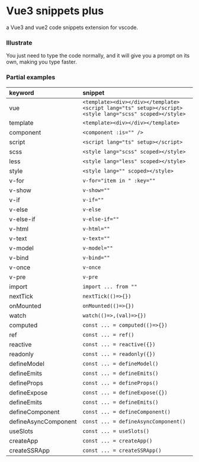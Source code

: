 # Vue3 snippets plus

a Vue3 and vue2 code snippets extension for vscode.

### Illustrate

You just need to type the code normally, and it will give you a prompt on its own, making you type faster.

### Partial examples

| keyword              | snippet                                                                                               |
| :------------------- | :---------------------------------------------------------------------------------------------------- |
| vue                  | `<template><div></div></template><script lang="ts" setup></script><style lang="scss" scoped></style>` |
| template             | `<template><div></div></template>`                                                                    |
| component            | `<component :is="" />`                                                                                |
| script               | `<script lang="ts" setup></script>`                                                                   |
| scss                 | `<style lang="scss" scoped></style>`                                                                  |
| less                 | `<style lang="less" scoped></style>`                                                                  |
| style                | `<style lang="" scoped></style>`                                                                      |
| v-for                | `v-for="item in " :key=""`                                                                            |
| v-show               | `v-show=""`                                                                                           |
| v-if                 | `v-if=""`                                                                                             |
| v-else               | `v-else`                                                                                              |
| v-else-if            | `v-else-if=""`                                                                                        |
| v-html               | `v-html=""`                                                                                           |
| v-text               | `v-text=""`                                                                                           |
| v-model              | `v-model=""`                                                                                          |
| v-bind               | `v-bind=""`                                                                                           |
| v-once               | `v-once`                                                                                              |
| v-pre                | `v-pre`                                                                                               |
| import               | `import ... from ""`                                                                                  |
| nextTick             | `nextTick(()=>{})`                                                                                    |
| onMounted            | `onMounted(()=>{})`                                                                                   |
| watch                | `watch(()=>,(val)=>{})`                                                                               |
| computed             | `const ... = computed(()=>{})`                                                                        |
| ref                  | `const ... = ref()`                                                                                   |
| reactive             | `const ... = reactive({})`                                                                            |
| readonly             | `const ... = readonly({})`                                                                            |
| defineModel          | `const ... = defineModel()`                                                                           |
| defineEmits          | `const ... = defineEmits()`                                                                           |
| defineProps          | `const ... = defineProps()`                                                                           |
| defineExpose         | `const ... = defineExpose({})`                                                                        |
| defineEmits          | `const ... = defineEmits()`                                                                           |
| defineComponent      | `const ... = defineComponent()`                                                                       |
| defineAsyncComponent | `const ... = defineAsyncComponent()`                                                                  |
| useSlots             | `const ... = useSlots()`                                                                              |
| createApp            | `const ... = createApp()`                                                                             |
| createSSRApp         | `const ... = createSSRApp()`                                                                          |
